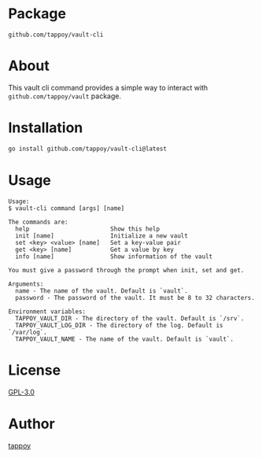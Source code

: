 # Package
`github.com/tappoy/vault-cli`

# About
This vault cli command provides a simple way to interact with `github.com/tappoy/vault` package.

# Installation
```bash
go install github.com/tappoy/vault-cli@latest
```

# Usage
```
Usage:
$ vault-cli command [args] [name]

The commands are:
  help                       Show this help
  init [name]                Initialize a new vault
  set <key> <value> [name]   Set a key-value pair
  get <key> [name]           Get a value by key
  info [name]                Show information of the vault

You must give a password through the prompt when init, set and get.

Arguments:
  name - The name of the vault. Default is `vault`.
  password - The password of the vault. It must be 8 to 32 characters.

Environment variables:
  TAPPOY_VAULT_DIR - The directory of the vault. Default is `/srv`.
  TAPPOY_VAULT_LOG_DIR - The directory of the log. Default is `/var/log`.
  TAPPOY_VAULT_NAME - The name of the vault. Default is `vault`.
```

# License
[GPL-3.0](LICENSE)

# Author
[tappoy](https://github.com/tappoy)
